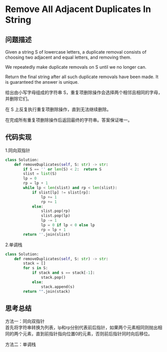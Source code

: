 # Remove All Adjacent Duplicates In String

## 问题描述

Given a string S of lowercase letters, a duplicate removal consists of choosing two adjacent and equal letters, and removing them.

We repeatedly make duplicate removals on S until we no longer can.

Return the final string after all such duplicate removals have been made.  It is guaranteed the answer is unique.

给出由小写字母组成的字符串 S，重复项删除操作会选择两个相邻且相同的字母，并删除它们。

在 S 上反复执行重复项删除操作，直到无法继续删除。

在完成所有重复项删除操作后返回最终的字符串。答案保证唯一。


## 代码实现

1.同向双指针
```python
class Solution:
    def removeDuplicates(self, S: str) -> str:
        if S == '' or len(S) < 2:  return S
        slist = list(S)
        lp = 0
        rp = lp + 1
        while lp < len(slist) and rp < len(slist):
            if slist[lp] != slist[rp]:
                lp += 1
                rp += 1
            else:
                slist.pop(rp)
                slist.pop(lp)
                lp -= 1
                lp = 0 if lp < 0 else lp
                rp = lp + 1
        return ''.join(slist)
```

2.单调栈
```python
class Solution:
    def removeDuplicates(self, S: str) -> str:
        stack = []
        for s in S:
            if stack and s == stack[-1]:
                stack.pop()
            else:
                stack.append(s)
        return "".join(stack)
```

## 思考总结

方法一：同向双指针  
首先将字符串转换为列表，lp和rp分别代表前后指针，如果两个元素相同则抛出相同的两个元素，直到前指针指向位置0的元素，否则前后指针同时向后移位。

方法二：单调栈